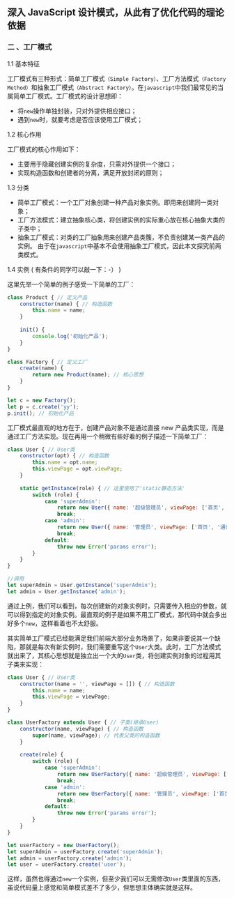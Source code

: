 ## 深入 JavaScript 设计模式，从此有了优化代码的理论依据



### 二 、工厂模式

1.1 基本特征

工厂模式有三种形式：简单工厂模式`（Simple Factory）`、工厂方法模式`（Factory Method）`和抽象工厂模式`（Abstract Factory）`。在`javascript`中我们最常见的当属简单工厂模式。工厂模式的设计思想即：

- 将`new`操作单独封装，只对外提供相应接口；
- 遇到`new`时，就要考虑是否应该使用工厂模式；

1.2 核心作用

工厂模式的核心作用如下：

- 主要用于隐藏创建实例的复杂度，只需对外提供一个接口；
- 实现构造函数和创建者的分离，满足开放封闭的原则；

1.3 分类

- 简单工厂模式：一个工厂对象创建一种产品对象实例。即用来创建同一类对象；
- 工厂方法模式：建立抽象核心类，将创建实例的实际重心放在核心抽象大类的子类中；
- 抽象工厂模式：对类的工厂抽象用来创建产品类簇，不负责创建某一类产品的实例。 由于在`javascript`中基本不会使用抽象工厂模式，因此本文探究前两类模式。

1.4 实例 ( 有条件的同学可以敲一下：-） )

这里先举一个简单的例子感受一下简单的工厂：

```javascript
class Product { // 定义产品
    constructor(name) { // 构造函数
        this.name = name;
    }
    
    init() {
        console.log('初始化产品');
    }
}

class Factory { // 定义工厂
    create(name) {
        return new Product(name); // 核心思想
    }
}

let c = new Factory(); 
let p = c.create('yy');
p.init(); // 初始化产品
```

工厂模式最直观的地方在于，创建产品对象不是通过直接 new 产品类实现，而是通过工厂方法实现。现在再用一个稍微有些好看的例子描述一下简单工厂：

```javascript
class User { // User类
	constructor(opt) { // 构造函数
        this.name = opt.name;
        this.viewPage = opt.viewPage;
    }
    
    static getInstance(role) { // 这里使用了'static静态方法'
        switch (role) {
            case 'superAdmin':
                return new User({ name: '超级管理员', viewPage: ['首页', '通讯录', '权限管理'] });
                break;
            case 'admin':
                return new User({ name: '管理员', viewPage: ['首页', '通讯录'] });
                break;
            default:
                throw new Error('params error');
        }
    }
}

//调用
let superAdmin = User.getInstance('superAdmin');
let admin = User.getInstance('admin');
```

通过上例，我们可以看到，每次创建新的对象实例时，只需要传入相应的参数，就可以得到指定的对象实例。最直观的例子是如果不用工厂模式，那代码中就会多出好多个`new`，这样看着也不太舒服。

其实简单工厂模式已经能满足我们前端大部分业务场景了，如果非要说其一个缺陷，那就是每次有新实例时，我们需要重写这个`User`大类。此时，工厂方法模式就出来了，其核心思想就是独立出一个大的`User`类，将创建实例对象的过程用其子类来实现：

```javascript
class User { // User类
    constructor(name = '', viewPage = []) { // 构造函数
        this.name = name;
        this.viewPage = viewPage;
    }
}

class UserFactory extends User { // 子类(继承User)
    constructor(name, viewPage) { // 构造函数
        super(name, viewPage); // 代表父类的构造函数
    }
    
    create(role) {
        switch (role) {
            case 'superAdmin':
                return new UserFactory({ name: '超级管理员', viewPage: ['首页', '通讯录', '权限管理'] });
                break;
            case 'admin':
                return new UserFactory({ name: '管理员', viewPage: ['首页', '通讯录'] });
                break;
            default:
                throw new Error('params error');
        }
    }
}

let userFactory = new UserFactory();
let superAdmin = userFactory.create('superAdmin');
let admin = userFactory.create('admin');
let user = userFactory.create('user');
```

这样，虽然也得通过`new`一个实例，但至少我们可以无需修改`User`类里面的东西，虽说代码量上感觉和简单模式差不了多少，但思想主体确实就是这样。